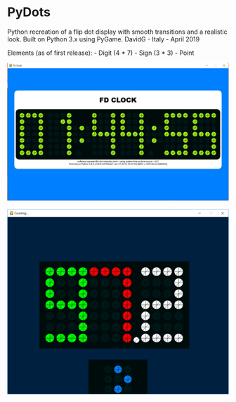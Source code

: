 # PyDots


  Python recreation of a flip dot display with smooth transitions and a realistic look.
  Built on Python 3.x using PyGame.
  DavidG - Italy - April 2019

  Elements (as of first release):
    - Digit (4 * 7)
    - Sign (3 * 3)
    - Point
    
  <div align="center">
  <img src="https://github.com/ImNotcatcatcat80/PyDots/blob/master/PyDots_FD_Clock.png"><br><br>
  </div>

  <div align="center">
  <img src="https://github.com/ImNotcatcatcat80/PyDots/blob/master/PyDots_counter.png"><br><br>
  </div>
  
  
